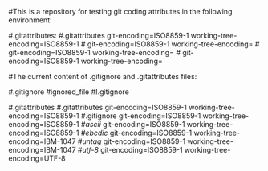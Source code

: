 #This is a repository for testing git coding attributes in the following environment:

#.gitattributes:
#.gitattributes git-encoding=ISO8859-1 working-tree-encoding=ISO8859-1
#<mask1> git-encoding=ISO8859-1 working-tree-encoding=<encoding1>
#<mask2> git-encoding=ISO8859-1 working-tree-encoding=<encoding2>
#<mask3> git-encoding=ISO8859-1 working-tree-encoding=<encoding3>

#The current content of .gitignore and .gitattributes files:

#.gitignore
#ignored_file
#!.gitignore

#.gitattributes
#.gitattributes git-encoding=ISO8859-1 working-tree-encoding=ISO8859-1
#.gitignore git-encoding=ISO8859-1 working-tree-encoding=ISO8859-1
#*ascii* git-encoding=ISO8859-1 working-tree-encoding=ISO8859-1
#*ebcdic* git-encoding=ISO8859-1 working-tree-encoding=IBM-1047
#*untag* git-encoding=ISO8859-1 working-tree-encoding=IBM-1047
#*utf-8* git-encoding=ISO8859-1 working-tree-encoding=UTF-8
